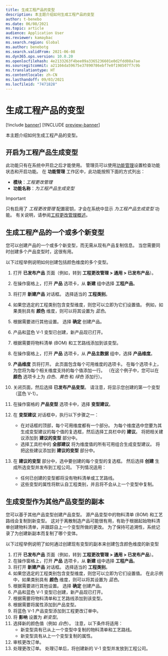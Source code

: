 ```yaml
---
title: 生成工程产品的变型
description: 本主题介绍如何生成工程产品的变型
author: t-benebo
ms.date: 06/08/2021
ms.topic: article
audience: Application User
ms.reviewer: kamaybac
ms.search.region: Global
ms.author: benebotg
ms.search.validFrom: 2021-06-08
ms.dyn365.ops.version: 10.0.20
ms.openlocfilehash: 4e2133263f4bee09a3365236601e0d2fdd08a7ae
ms.sourcegitcommit: a21166da59675e37890786ebf7e0f198507f7c9b
ms.translationtype: HT
ms.contentlocale: zh-CN
ms.lasthandoff: 09/03/2021
ms.locfileid: "7471828"
---
```

# <a name="generate-variants-for-engineering-products"></a>生成工程产品的变型

[!include [banner](../includes/banner.md)]
[!INCLUDE [preview-banner](../includes/preview-banner.md)]

本主题介绍如何生成工程产品的变型。

## <a name="turn-on-variant-generation-for-engineering-products"></a>开启为工程产品生成变型

此功能只有在系统中开启之后才能使用。 管理员可以使用[功能管理](../../fin-ops-core/fin-ops/get-started/feature-management/feature-management-overview.md)设置检查功能状态和开启功能。 在 **功能管理** 工作区中，此功能按照下面的方式列出：

- **模块**：*工程更改管理*
- **功能名称**：*为工程产品生成变型*

> [!IMPORTANT]
> 只有启用了 *工程更改管理* 配置密钥，才会在系统中显示 *为工程产品生成变型* 功能。 有关说明，请参阅[工程更改管理概述](product-engineering-overview.md)。

## <a name="generate-one-or-more-new-variants-of-an-engineering-product"></a>生成工程产品的一个或多个新变型

您可以创建产品的一个或多个新变型，而无需从现有产品复制信息。 当您需要同时创建多个产品变型时，这很有用。

以下过程举例说明如何创建包括颜色维度的多个变型。

1. 打开 **已发布产品** 页面（例如，转到 **工程更改管理 \> 通用 \> 已发布产品**）。
1. 在操作窗格上，打开 **产品** 选项卡，从 **新建** 组中选择 **工程产品**。
1. 将打开 **新建产品** 对话框。 选择适当的 **工程类别**。
1. 如果您选定的工程类别包含变型维度，则您可以立即为它们设置值。 例如，如果类别具有 **颜色** 维度，则可以将其设置为 *蓝色*。
1. 根据需要进行其他设置。 选择 **确定** 创建产品。
1. 产品和蓝色 V-1 变型已创建，新产品现已打开。
1. 根据需要将物料清单 (BOM) 和工艺路线添加到该变型。
1. 在操作窗格上，打开 **产品** 选项卡，从 **产品主数据** 组中，选择 **产品维度**。
1. **产品维度** 页将打开。 此页面包含每个可用维度的选项卡。 在每个选项卡上，为您将为每个相关维度支持的每个值添加一行。 （在这个例子中，您可以在 **颜色** 选项卡上为 *白色*、*黄色* 和 *绿色* 添加行）。
1. 关闭页面，然后选择 **已发布产品变型**。 请注意，将显示您创建的第一个变型（蓝色 V-1）。
1. 在操作窗格的 **产品变型** 选项卡中，选择 **变型建议**。
1. 在 **变型建议** 对话框中，执行以下步骤之一：

    - 在对话框的顶部，每个可用维度都有一个部分。 为每个维度选中您要为其生成变型建议的每个值的复选框，然后选择工具栏中的 **建议**。 将把相关建议添加到 **建议的变型** 部分中。
    - 选择工具栏中的 **全部建议** 将为维度值的所有可用组合生成变型建议。 将把这些建议添加到 **建议的变型** 部分中。

1. 在 **建议的变型** 部分中，选中要创建的每个变型的复选框。 然后选择 **创建** 生成所选变型并发布到工程公司。 下列情况适用：

    - 任何已创建的变型都将没有物料清单或工艺路线。
    - 这些变型的属性将默认自工程类别，并且将不会从上一个变型中复制。

## <a name="generate-a-variant-as-a-copy-of-another-product-variant"></a>生成变型作为其他产品变型的副本

您可以基于其他产品变型创建产品变型。 源产品变型中的物料清单 (BOM) 和工艺路线会复制到新变型。 这对于离散制造产品可能很有用，有助于根据起始物料清单创建物料清单，并跟踪自上一个变型所做的更改。 为了保持可追溯性，系统记录了为创建新副本而复制了哪个变体。

以下过程举例说明了如何通过创建现有变型的副本来创建包含颜色维度的新变型

1. 打开 **已发布产品** 页面（例如，转到 **工程更改管理 \> 通用 \> 已发布产品**）。
1. 在操作窗格上，打开 **产品** 选项卡，从 **新建** 组中选择 **工程产品**。
1. 将打开 **新建产品** 对话框。 选择适当的 **工程类别**。
1. 如果您选定的工程类别包含变型维度，则您可以立即为它们设置值。 在此示例中，如果类别具有 **颜色** 维度，则可以将其设置为 *蓝色*。
1. 根据需要进行其他设置。 选择 **确定** 创建产品。
1. 产品和蓝色 V-1 变型已创建，新产品现已打开。
1. 根据需要将物料清单和工艺路线添加到该变型。
1. 根据需要将属性添加到产品变型。
1. 将蓝色 V-1 产品变型添加到工程更改订单中。
1. 将 **影响** 设置为 *新变型*。
1. 选择新的颜色值（例如 *白色*）。 注意，以下条件将适用： 
    - 新变型具有已从上一个变型中复制的物料清单和工艺路线。
    - 新变型具有从上一个变型复制的属性。
1. 审核更改订单。
1. 处理更改订单。 处理订单后，将创建新的 V-1 变型并发放到工程公司。

